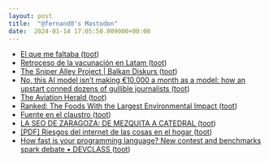 ```yaml
---
layout: post
title:  "@fernand0's Mastodon"
date:  2024-01-14 17:05:50.009000+00:00
---
```

*  [El que me faltaba ](https://avecesunafoto.wordpress.com/2024/01/14/el-que-me-faltaba) ([toot](https://mastodon.social/@fernand0/111755391795682693))
*  [Retroceso de la vacunación en Latam ](https://www.connectas.org/vacunacion-infantil-en-america-latina-desciende) ([toot](https://mastodon.social/@fernand0/111755346807739712))
*  [The Sniper Alley Project \| Balkan Diskurs ](https://balkandiskurs.com/en/2023/12/08/the-sniper-alley-project) ([toot](https://mastodon.social/@fernand0/111755312734596737))
*  [No, this AI model isn’t making €10,000 a month as a model: how an upstart conned dozens of gullible journalists ](https://medium.com/@TheDebunker/no-this-ai-model-isnt-making-10-000-a-month-modelling-how-an-upstart-conned-dozens-of-gullible-a45ec78eb5d) ([toot](https://mastodon.social/@fernand0/111754231949924686))
*  [The Aviation Herald ](https://avherald.com/h?article=51354f7) ([toot](https://mastodon.social/@fernand0/111754155319452811))
*  [Ranked: The Foods With the Largest Environmental Impact ](https://www.visualcapitalist.com/ranked-foods-with-the-largest-environmental-impact) ([toot](https://mastodon.social/@fernand0/111754133549231466))
*  [Fuente en el claustro ](https://www.flickr.com/photos/fernand0/53457426529) ([toot](https://mastodon.social/@fernand0/111754111801459142))
*  [LA SEO DE ZARAGOZA: DE MEZQUITA A CATEDRAL ](https://historiaragon.com/2017/01/06/la-seo-de-zaragoza-de-mezquita-a-catedral) ([toot](https://mastodon.social/@fernand0/111753919955990446))
*  [[PDF] Riesgos del internet de las cosas en el hogar   ](https://www.aepd.es/documento/infografia-riesgos-del-internet-de-las-cosas-en-el-hogar.pdf) ([toot](https://mastodon.social/@fernand0/111753851965609112))
*  [How fast is your programming language? New contest and benchmarks spark debate • DEVCLASS ](https://devclass.com/2024/01/04/how-fast-is-your-programming-language-new-contest-and-benchmarks-spark-debate) ([toot](https://mastodon.social/@fernand0/111753662046688195))
